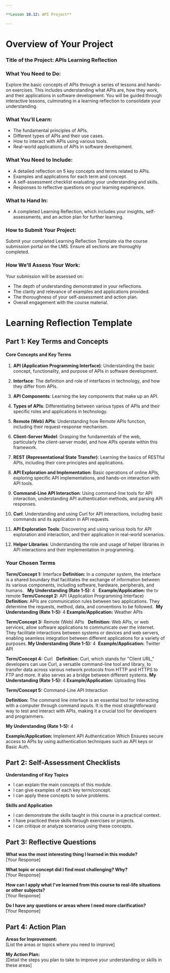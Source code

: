 ```yaml
---

**Lesson 10.12: API Project**

---
```


# Overview of Your Project

### Title of the Project: APIs Learning Reflection

### What You Need to Do:
Explore the basic concepts of APIs through a series of lessons and hands-on exercises. This includes understanding what APIs are, how they work, and their applications in software development. You will be guided through interactive lessons, culminating in a learning reflection to consolidate your understanding.

### What You'll Learn:
- The fundamental principles of APIs.
- Different types of APIs and their use cases.
- How to interact with APIs using various tools.
- Real-world applications of APIs in software development.

### What You Need to Include:
- A detailed reflection on 5 key concepts and terms related to APIs.
- Examples and applications for each term and concept.
- A self-assessment checklist evaluating your understanding and skills.
- Responses to reflective questions on your learning experience.

### What to Hand In:
- A completed Learning Reflection, which includes your insights, self-assessments, and an action plan for further learning.

### How to Submit Your Project:
Submit your completed Learning Reflection Template via the course submission portal on the LMS. Ensure all sections are thoroughly completed.

### How We'll Assess Your Work:
Your submission will be assessed on:

- The depth of understanding demonstrated in your reflections.
- The clarity and relevance of examples and applications provided.
- The thoroughness of your self-assessment and action plan.
- Overall engagement with the course material.

# Learning Reflection Template

## Part 1: Key Terms and Concepts

#### Core Concepts and Key Terms

1. **API (Application Programming Interface)**: Understanding the basic concept, functionality, and purpose of APIs in software development.
    
2. **Interface**: The definition and role of interfaces in technology, and how they differ from APIs.
    
3. **API Components**: Learning the key components that make up an API.
    
4. **Types of APIs**: Differentiating between various types of APIs and their specific roles and applications in technology.
    
5. **Remote (Web) APIs**: Understanding how Remote APIs function, including their request-response mechanism.
    
6. **Client-Server Model**: Grasping the fundamentals of the web, particularly the client-server model, and how APIs operate within this framework.
    
7. **REST (Representational State Transfer)**: Learning the basics of RESTful APIs, including their core principles and applications.
    
8. **API Exploration and Implementation**: Basic operations of online APIs, exploring specific API implementations, and hands-on interaction with API tools.
    
9. **Command-Line API Interaction**: Using command-line tools for API interaction, understanding API authentication methods, and parsing API responses.
    
10. **Curl**: Understanding and using Curl for API interactions, including basic commands and its application in API requests.
    
11. **API Exploration Tools**: Discovering and using various tools for API exploration and interaction, and their application in real-world scenarios.
    
12. **Helper Libraries**: Understanding the role and usage of helper libraries in API interactions and their implementation in programming.

### Your Chosen Terms



**Term/Concept 1:** Interface
**Definition:** In a computer system, the interface is a shared boundary that facilitates the exchange of information between its various components, including software, hardware, peripherals, and humans.   
**My Understanding (Rate 1-5):** 4  
**Example/Application:** the tv remote
**Term/Concept 2:** API (Application Programming Interface)   
**Definition:** APIs are communication rules between two applications. They determine the requests, method, data, and conventions to be followed. 
**My Understanding (Rate 1-5):** 4
**Example/Application:** Weather APIs



**Term/Concept 3:** Remote (Web) APIs  
**Definition:** Web APIs, or web services, allow software applications to communicate over the internet. They facilitate interactions between systems or devices and web servers, enabling seamless integration between different applications for a variety of purposes.
**My Understanding (Rate 1-5):** 4 
**Example/Application:** Twitter API



**Term/Concept 4:** Curl  
**Definition:** Curl, which stands for "Client URL," developers can use Curl, a versatile command-line tool and library, to transfer data across various network protocols from HTTP and HTTPS to FTP and more. It also serves as a bridge between different systems. 
**My Understanding (Rate 1-5):** 4
**Example/Application:** Uploading files


**Term/Concept 5:** Command-Line API Interaction  

**Definition:** The command line interface is an essential tool for interacting with a computer through command inputs. It is the most straightforward way to test and interact with APIs, making it a crucial tool for developers and programmers. 

**My Understanding (Rate 1-5):** 4

**Example/Application:** Implement API Authentication Which Ensures secure access to APIs by using authentication techniques such as API keys or Basic Auth.

## Part 2: Self-Assessment Checklists

**Understanding of Key Topics**
- I can explain the main concepts of this module.
- I can give examples of each key term/concept.
- I can apply these concepts to solve problems.

**Skills and Application**
- I can demonstrate the skills taught in this course in a practical context.
- I have practiced these skills through exercises or projects.
- I can critique or analyze scenarios using these concepts.

## Part 3: Reflective Questions

**What was the most interesting thing I learned in this module?**  
[Your Response]

**What topic or concept did I find most challenging? Why?**  
[Your Response]

**How can I apply what I've learned from this course to real-life situations or other subjects?**  
[Your Response]

**Do I have any questions or areas where I need more clarification?**  
[Your Response]

## Part 4: Action Plan

**Areas for Improvement:**  
[List the areas or topics where you need to improve]

**My Action Plan:**  
[Detail the steps you plan to take to improve your understanding or skills in these areas]

